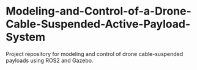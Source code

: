 # Modeling-and-Control-of-a-Drone-Cable-Suspended-Active-Payload-System
Project repository for modeling and control of drone cable-suspended payloads using ROS2 and Gazebo.
